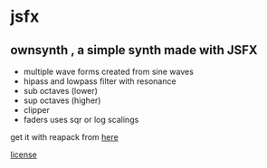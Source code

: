 # jsfx

## ownsynth , a simple synth made with JSFX
- multiple wave forms created from sine waves
- hipass and lowpass filter with resonance
- sub octaves (lower)  
- sup octaves (higher)  
- clipper 
- faders uses sqr or log scalings

get it with reapack
from [here](https://bobobo-git.github.io/jsfx/reapack/index.xml)

[license](LICENSE.html)
